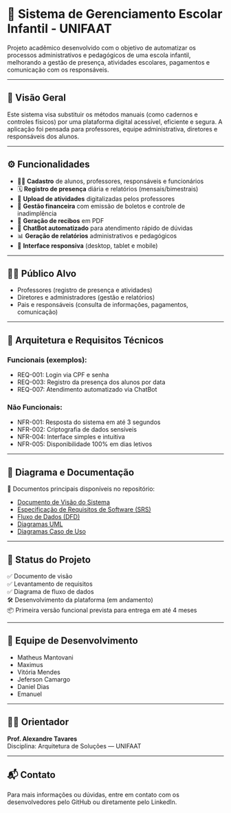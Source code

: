 # 🏫 Sistema de Gerenciamento Escolar Infantil - UNIFAAT

Projeto acadêmico desenvolvido com o objetivo de automatizar os processos administrativos e pedagógicos de uma escola infantil, melhorando a gestão de presença, atividades escolares, pagamentos e comunicação com os responsáveis.

---

## 📌 Visão Geral

Este sistema visa substituir os métodos manuais (como cadernos e controles físicos) por uma plataforma digital acessível, eficiente e segura. A aplicação foi pensada para professores, equipe administrativa, diretores e responsáveis dos alunos.

---

## ⚙️ Funcionalidades

- 👨‍🏫 **Cadastro** de alunos, professores, responsáveis e funcionários
- 🗓️ **Registro de presença** diária e relatórios (mensais/bimestrais)
- 📂 **Upload de atividades** digitalizadas pelos professores
- 💸 **Gestão financeira** com emissão de boletos e controle de inadimplência
- 🧾 **Geração de recibos** em PDF
- 💬 **ChatBot automatizado** para atendimento rápido de dúvidas
- 📊 **Geração de relatórios** administrativos e pedagógicos
- 📱 **Interface responsiva** (desktop, tablet e mobile)

---

## 🧑‍💻 Público Alvo

- Professores (registro de presença e atividades)
- Diretores e administradores (gestão e relatórios)
- Pais e responsáveis (consulta de informações, pagamentos, comunicação)

---

## 🧱 Arquitetura e Requisitos Técnicos

### Funcionais (exemplos):
- REQ-001: Login via CPF e senha
- REQ-003: Registro da presença dos alunos por data
- REQ-007: Atendimento automatizado via ChatBot

### Não Funcionais:
- NFR-001: Resposta do sistema em até 3 segundos
- NFR-002: Criptografia de dados sensíveis
- NFR-004: Interface simples e intuitiva
- NFR-005: Disponibilidade 100% em dias letivos

---

## 🧭 Diagrama e Documentação

📄 Documentos principais disponíveis no repositório:
- [Documento de Visão do Sistema](Documento-visão-de-sistemas.docx)
- [Especificação de Requisitos de Software (SRS)](Requisitos-de-software.docx)
- [Fluxo de Dados (DFD)](Documento-de-fluxo-de-dados.docx)
- [Diagramas UML](Diagrama-uml.jpeg)
- [Diagramas Caso de Uso](Diagrama-de-uso.jpeg)

---

## 🚧 Status do Projeto

✅ Documento de visão  
✅ Levantamento de requisitos  
✅ Diagrama de fluxo de dados  
🛠️ Desenvolvimento da plataforma (em andamento)  
📦 Primeira versão funcional prevista para entrega em até 4 meses  

---

## 👥 Equipe de Desenvolvimento

- Matheus Mantovani  
- Maximus  
- Vitória Mendes  
- Jeferson Camargo  
- Daniel Dias  
- Emanuel

---

## 👨‍🏫 Orientador

**Prof. Alexandre Tavares**  
Disciplina: Arquitetura de Soluções — UNIFAAT

---

## 📬 Contato

Para mais informações ou dúvidas, entre em contato com os desenvolvedores pelo GitHub ou diretamente pelo LinkedIn.

